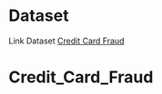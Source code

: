 # Dataset
Link Dataset [Credit Card Fraud](https://www.kaggle.com/datasets/mlg-ulb/creditcardfraud)

# Credit_Card_Fraud
